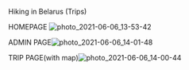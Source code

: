 Hiking in Belarus (Trips)

HOMEPAGE ![photo_2021-06-06_13-53-42](https://user-images.githubusercontent.com/82363107/120921937-fd4a4e00-c6ce-11eb-9f66-5e944c9f0b90.jpg)


ADMIN PAGE![photo_2021-06-06_14-01-48](https://user-images.githubusercontent.com/82363107/120922059-c1fc4f00-c6cf-11eb-9797-f22672cf1025.jpg)



TRIP PAGE(with map)![photo_2021-06-06_14-00-44](https://user-images.githubusercontent.com/82363107/120922035-a133f980-c6cf-11eb-827f-5b51eb663895.jpg)
